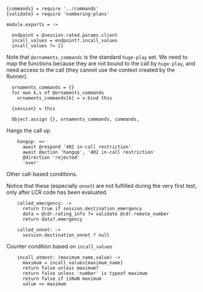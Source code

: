     {commands} = require '../commands'
    {validate} = require 'numbering-plans'

    module.exports = ->

      endpoint = @session.rated.params.client
      incall_values = endpoint?.incall_values
      incall_values ?= {}

Note that `@ornaments_commands` is the standard `huge-play` set.
We need to map the functions because they are not bound to the call by `huge-play`, and need access to the call (they cannot use the context created by the Runner).

      ornaments_commands = {}
      for own k,v of @ornaments_commands
        ornaments_commands[k] = v.bind this

      {session} = this

      Object.assign {}, ornaments_commands, commands,

Hangs the call up.

        hangup: =>
          await @respond '402 in-call restriction'
          await @action 'hangup', '402 in-call restriction'
          @direction 'rejected'
          'over'

Other call-based conditions.

Notice that these (especially `onnet`) are not fulfilled during the very first test, only after LCR code has been evaluated.

        called_emergency: ->
          return true if session.destination_emergency
          data = @cdr.rating_info ?= validate @cdr.remote_number
          return data?.emergency

        called_onnet: ->
          session.destination_onnet ? null

Counter condition based on `incall_values`

        incall_atmost: (maximum_name,value) ->
          maximum = incall_values[maximum_name]
          return false unless maximum?
          return false unless 'number' is typeof maximum
          return false if isNaN maximum
          value <= maximum
